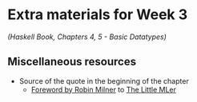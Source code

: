 # Extra materials for Week 3
*(Haskell Book, Chapters 4, 5 - Basic Datatypes)*

## Miscellaneous resources

- Source of the quote in the beginning of the chapter
  - [Foreword by Robin Milner](http://www.ccs.neu.edu/home/matthias/BTML/foreword.html)
    to [The Little MLer](http://www.ccs.neu.edu/home/matthias/BTML/)
